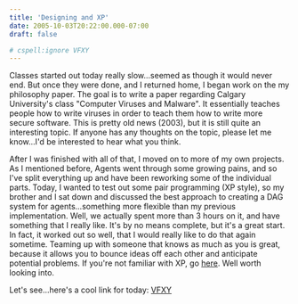 ```yaml
---
title: 'Designing and XP'
date: 2005-10-03T20:22:00.000-07:00
draft: false

# cspell:ignore VFXY
---
```


Classes started out today really slow...seemed as though it would never end. But once they were done, and I returned home, I began work on the my philosophy paper. The goal is to write a paper regarding Calgary University's class "Computer Viruses and Malware". It essentially teaches people how to write viruses in order to teach them how to write more secure software. This is pretty old news (2003), but it is still quite an interesting topic. If anyone has any thoughts on the topic, please let me know...I'd be interested to hear what you think.

After I was finished with all of that, I moved on to more of my own projects. As I mentioned before, Agents went through some growing pains, and so I've split everything up and have been reworking some of the individual parts. Today, I wanted to test out some pair programming (XP style), so my brother and I sat down and discussed the best approach to creating a DAG system for agents...something more flexible than my previous implementation. Well, we actually spent more than 3 hours on it, and have something that I really like. It's by no means complete, but it's a great start. In fact, it worked out so well, that I would really like to do that again sometime. Teaming up with someone that knows as much as you is great, because it allows you to bounce ideas off each other and anticipate potential problems. If you're not familiar with XP, go [here](http://www.extremeprogramming.org/). Well worth looking into.

Let's see...here's a cool link for today: [VFXY](http://www.vfxy.com/index.php)
